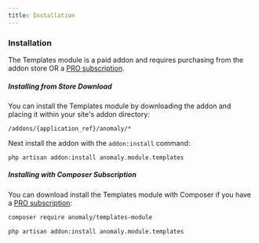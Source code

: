 ```yaml
---
title: Installation
---
```


### Installation

The Templates module is a paid addon and requires purchasing from the addon store OR a [PRO subscription](https://pyrocms.com/pro).

##### Installing from Store Download

You can install the Templates module by downloading the addon and placing it within your site's addon directory:

    /addons/{application_ref}/anomaly/*

Next install the addon with the `addon:install` command:

    php artisan addon:install anomaly.module.templates

##### Installing with Composer Subscription

You can download install the Templates module with Composer if you have a [PRO subscription](https://pyrocms.com/pro):

```bash
composer require anomaly/templates-module

php artisan addon:install anomaly.module.templates
```
